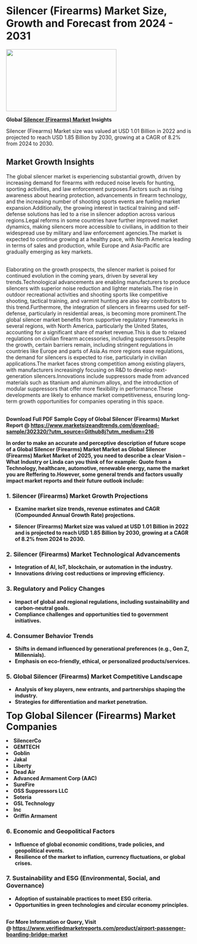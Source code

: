<H1>Silencer (Firearms) Market Size, Growth and Forecast from 2024 - 2031</H1><img class="aligncenter size-medium wp-image-584254" src="https://thirdeyenews.in/wp-content/uploads/2024/09/Global-Market-Research-300x168.jpeg" alt="" width="300" height="168" /><p><strong>Global&nbsp;<a href="https://www.marketsizeandtrends.com/download-sample/302320/?utm_source=Github8j?utm_medium=216">Silencer (Firearms) Market</a> Insights</strong></p><p>Silencer (Firearms) Market size was valued at USD 1.01 Billion in 2022 and is projected to reach USD 1.85 Billion by 2030, growing at a CAGR of 8.2% from 2024 to 2030.</p><p><h2>Market Growth Insights</h2> <p>The global silencer market is experiencing substantial growth, driven by increasing demand for firearms with reduced noise levels for hunting, sporting activities, and law enforcement purposes.Factors such as rising awareness about hearing protection, advancements in firearm technology, and the increasing number of shooting sports events are fueling market expansion.Additionally, the growing interest in tactical training and self-defense solutions has led to a rise in silencer adoption across various regions.Legal reforms in some countries have further improved market dynamics, making silencers more accessible to civilians, in addition to their widespread use by military and law enforcement agencies.The market is expected to continue growing at a healthy pace, with North America leading in terms of sales and production, while Europe and Asia-Pacific are gradually emerging as key markets.<br><br><strong></strong></p> <p>Elaborating on the growth prospects, the silencer market is poised for continued evolution in the coming years, driven by several key trends.Technological advancements are enabling manufacturers to produce silencers with superior noise reduction and lighter materials.The rise in outdoor recreational activities and shooting sports like competitive shooting, tactical training, and varmint hunting are also key contributors to this trend.Furthermore, the integration of silencers in firearms used for self-defense, particularly in residential areas, is becoming more prominent.The global silencer market benefits from supportive regulatory frameworks in several regions, with North America, particularly the United States, accounting for a significant share of market revenue.This is due to relaxed regulations on civilian firearm accessories, including suppressors.Despite the growth, certain barriers remain, including stringent regulations in countries like Europe and parts of Asia.As more regions ease regulations, the demand for silencers is expected to rise, particularly in civilian applications.The market faces strong competition among existing players, with manufacturers increasingly focusing on R&D to develop next-generation silencers.Innovations include suppressors made from advanced materials such as titanium and aluminum alloys, and the introduction of modular suppressors that offer more flexibility in performance.These developments are likely to enhance market competitiveness, ensuring long-term growth opportunities for companies operating in this space.<br><br><strong></p><p><span class=""><strong>Download Full PDF Sample Copy of Global Silencer (Firearms) Market Report</strong> @ <a href="https://www.marketsizeandtrends.com/download-sample/302320/?utm_source=Github8j?utm_medium=216" target="_blank">https://www.marketsizeandtrends.com/download-sample/302320/?utm_source=Github8j?utm_medium=216</a></span></p><p>In order to make an accurate and perceptive description of future scope of a Global&nbsp;Silencer (Firearms) Market Market as Global&nbsp;Silencer (Firearms) Market Market of 2025, you need to describe a clear Vision &ndash; What Industry or Linda can you think of for example: Quote from a Technology, healthcare, automotive, renewable energy, name the market you are Reffering to.However, some general trends and factors usually impact market reports and their future outlook include:</p><h3>1.&nbsp;<strong>Silencer (Firearms) Market Growth Projections</strong></h3><ul><li>Examine market size trends, revenue estimates and CAGR (Compounded Annual Growth Rate) projections.</li><li><p>Silencer (Firearms) Market size was valued at USD 1.01 Billion in 2022 and is projected to reach USD 1.85 Billion by 2030, growing at a CAGR of 8.2% from 2024 to 2030.</p></li></ul><h3>2.&nbsp;<strong>Silencer (Firearms) Market Technological Advancements</strong></h3><ul><li>Integration of AI, IoT, blockchain, or automation in the industry.</li><li>Innovations driving cost reductions or improving efficiency.</li></ul><h3>3.&nbsp;<strong>Regulatory and Policy Changes</strong></h3><ul><li>Impact of global and regional regulations, including sustainability and carbon-neutral goals.</li><li>Compliance challenges and opportunities tied to government initiatives.</li></ul><h3>4.&nbsp;<strong>Consumer Behavior Trends</strong></h3><ul><li>Shifts in demand influenced by generational preferences (e.g., Gen Z, Millennials).</li><li>Emphasis on eco-friendly, ethical, or personalized products/services.</li></ul><h3>5.&nbsp;<strong>Global Silencer (Firearms) Market Competitive Landscape</strong></h3><ul><li>Analysis of key players, new entrants, and partnerships shaping the industry.</li><li>Strategies for differentiation and market penetration.</li></ul><p data-pm-slice="1 1 []"><span style="color: inherit; font-family: inherit; font-size: 25px;">Top Global Silencer (Firearms) Market Companies</span></p><div class="" data-test-id=""><p><li>SilencerCo</li><li> GEMTECH</li><li> Goblin</li><li> Jakal</li><li> Liberty</li><li> Dead Air</li><li> Advanced Armament Corp (AAC)</li><li> SureFire</li><li> OSS Suppressors LLC</li><li> Soteria</li><li> GSL Technology</li><li> Inc</li><li> Griffin Armament</li></p></div><h3>6.&nbsp;<strong>Economic and Geopolitical Factors</strong></h3><ul><li>Influence of global economic conditions, trade policies, and geopolitical events.</li><li>Resilience of the market to inflation, currency fluctuations, or global crises.</li></ul><h3>7.&nbsp;<strong>Sustainability and ESG (Environmental, Social, and Governance)</strong></h3><ul><li>Adoption of sustainable practices to meet ESG criteria.</li><li>Opportunities in green technologies and circular economy principles.</li></ul><h2><strong style="font-size: 14px;">For More Information or Query, Visit @&nbsp;</strong><a style="background-color: #ffffff; font-size: 14px;" href="https://www.marketsizeandtrends.com/report/silencer-firearms-market/" target="_blank">https://www.verifiedmarketreports.com/product/airport-passenger-boarding-bridge-market</a></h2>